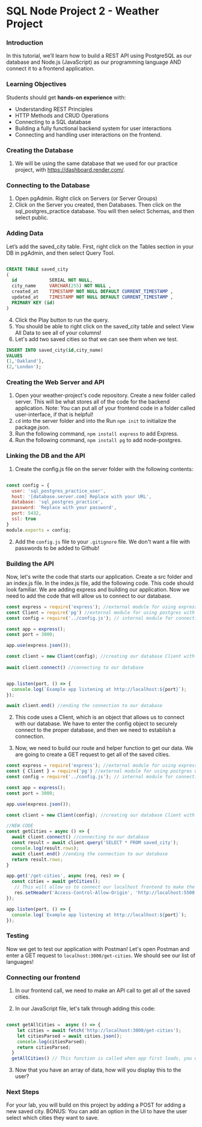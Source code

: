 # SQL Node Project 2 - Weather Project

### Introduction

In this tutorial, we’ll learn how to build a REST API using PostgreSQL as our database and Node.js (JavaScript) as our programming language AND connect it to a frontend application.

### Learning Objectives

Students should get **hands-on experience** with:

- Understanding REST Principles 
- HTTP Methods and CRUD Operations
- Connecting to a SQL database
- Building a fully functional backend system for user interactions
- Connecting and handling user interactions on the frontend.

### Creating the Database

1. We will be using the same database that we used for our practice project, with https://dashboard.render.com/. 


### Connecting to the Database
1. Open pgAdmin. Right click on Servers (or Server Groups)
2. Click on the Server you created, then Databases. Then click on the sql_postgres_practice database. You will then select Schemas, and then select public. 

### Adding Data

 Let’s add the saved_city table. First, right click on the Tables section in your DB in pgAdmin, and then select Query Tool. 

``` sql

CREATE TABLE saved_city
(
  id            SERIAL NOT NULL,
  city_name     VARCHAR(255) NOT NULL ,
  created_at    TIMESTAMP NOT NULL DEFAULT CURRENT_TIMESTAMP ,
  updated_at    TIMESTAMP NOT NULL DEFAULT CURRENT_TIMESTAMP ,
  PRIMARY KEY (id)
)

```

4. Click the Play button to run the query.
5. You should be able to right click on the saved_city table and select View All Data to see all of your columns!
6. Let's add two saved cities so that we can see them when we test.

``` sql
INSERT INTO saved_city(id,city_name) 
VALUES 
(1,'Oakland'),
(2,'London');
```


### Creating the Web Server and API

1. Open your weather-project's code repository. Create a new folder called server. This will be what stores all of the code for the backend application. Note: You can put all of your frontend code in a folder called user-interface, if that is helpful!
2. `cd` into the server folder and into the Run `npm init` to initialize the package.json.
3. Run the following command, `npm install express` to add Express.
4. Run the following command, `npm install pg` to add node-postgres.


### Linking the DB and the API
1. Create the config.js file on the server folder with the following contents:

``` javascript

const config = {
  user: 'sql_postgres_practice_user',
  host: '[database.server.com] Replace with your URL',
  database: 'sql_postgres_practice',
  password: 'Replace with your password',
  port: 5432,
  ssl: true
}
module.exports = config;

```

2. Add the `config.js` file to your `.gitignore` file. We don't want a file with passwords to be added to Github!



### Building the API

Now, let's write the code that starts our application. Create a src folder and an index.js file. In the index.js file, add the following code. This code should look familiar. We are adding express and building our application. Now we need to add the code that will allow us to connect to our database. 

``` javascript
const express = require('express'); //external module for using express
const Client = require('pg') //external module for using postgres with node
const config = require('../config.js'); // internal module for connecting to our config file

const app = express();
const port = 3000;

app.use(express.json());

const client = new Client(config); //creating our database Client with our config values
 
await client.connect() //connecting to our database


app.listen(port, () => {
  console.log(`Example app listening at http://localhost:${port}`);
});

await client.end() //ending the connection to our database

```

2. This code uses a Client, which is an object that allows us to connect with our database. We have to enter the config object to securely connect to the proper database, and then we need to establish a connection.

3. Now, we need to build our route and helper function to get our data. We are going to create a GET request to get all of the saved cities.


``` javascript
const express = require('express'); //external module for using express
const { Client } = require('pg') //external module for using postgres with node
const config = require('../config.js'); // internal module for connecting to our config file

const app = express();
const port = 3000;

app.use(express.json());

const client = new Client(config); //creating our database Client with our config values

//NEW CODE
const getCities = async () => {
  await client.connect() //connecting to our database
  const result = await client.query('SELECT * FROM saved_city');
  console.log(result.rows);
  await client.end() //ending the connection to our database
  return result.rows;
}

app.get('/get-cities', async (req, res) => {
  const cities = await getCities();
   // This will allow us to connect our localhost frontend to make the API call. Check to see if your port is the same. Without this extra code, the browser will throw an error because it will think there is a security risk.
   res.setHeader('Access-Control-Allow-Origin', 'http://localhost:5500').send(cities);
});

app.listen(port, () => {
  console.log(`Example app listening at http://localhost:${port}`);
});
```

### Testing

Now we get to test our application with Postman! Let's open Postman and enter a GET request to `localhost:3000/get-cities`. We should see our list of languages!

### Connecting our frontend
1. In our frontend call, we need to make an API call to get all of the saved cities. 

2. In our JavaScript file, let's talk through adding this code:

```javascript

const getAllCities =  async () => {
    let cities = await fetch('http://localhost:3000/get-cities');
    let citiesParsed = await cities.json();
    console.log(citiesParsed);
    return citiesParsed;
  }
  getAllCities() // This function is called when app first loads, you will call this function in your JavaScript file. You might call it inside of another function.

```
3. Now that you have an array of data, how will you display this to the user?

### Next Steps
For your lab, you will build on this project by adding a POST for adding a new saved city. BONUS: You can add an option in the UI to have the user select which cities they want to save.

